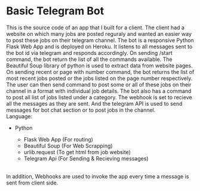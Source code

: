 # Basic Telegram Bot
This is the source code of an app that I built for a client. The client had a website on which many jobs are posted reguraly and wanted an easier way to post these jobs on their telegram channel. The bot is a responsive Python Flask Web App and is deployed on Heroku. It listens to all messages sent to the bot id via telegram and responds accordingly. On sending /start command, the bot return the list of all the commands available. The Beautiful Soup library of python is used to extract data from website pages. On sending recent or page with number command, the bot returns the list of most recent jobs posted or the jobs listed on the page number respectively. The user can then send command to post some or all of these jobs on their channel in a format with individual job details. The bot also has a command to post all list of jobs listed under a category. The webhook is set to recieve all the messages as they are sent. And the telegram API is used to send messages for bot chat section or to post jobs in the channel.
<br>
Language:
<ul>
<li>Python</li>
	<ul>
		<li> Flask Web App (For routing)</li>
		<li> Beautiful Soup (For Web Scrapping)</li>
		<li> urlib.request (To get html from job website) </li>
		<li> Telegram Api (For Sending & Recieving messages)</li>
	</ul>
</ul>
<br>	In addition, Webhooks are used to invoke the app every time a message is sent from client side.

